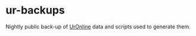 # ur-backups

Nightly public back-up of [UrOnline](http://www.ur-online.org) data and scripts used to generate them.
